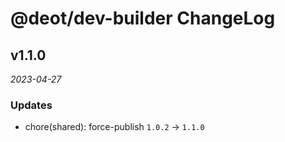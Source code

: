 # @deot/dev-builder ChangeLog

## v1.1.0

_2023-04-27_

### Updates

- chore(shared): force-publish `1.0.2` -> `1.1.0`
